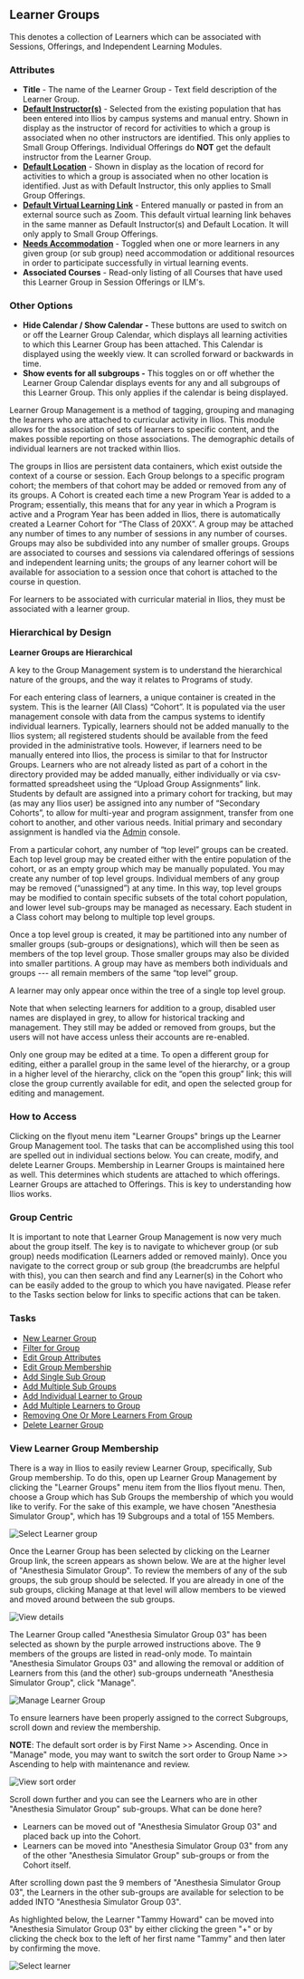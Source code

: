 ## Learner Groups

This denotes a collection of Learners which can be associated with Sessions, Offerings, and Independent Learning Modules.

### Attributes

* **Title** - The name of the Learner Group - Text field description of the Learner Group.
* [**Default Instructor(s)**](https://iliosproject.gitbook.io/ilios-user-guide/learner-groups/learner-group-defaults#default-instructor-s) - Selected from the existing population that has been entered into Ilios by campus systems and manual entry. Shown in display as the instructor of record for activities to which a group is associated when no other instructors are identified. This only applies to Small Group Offerings. Individual Offerings do **NOT** get the default instructor from the Learner Group.
* [**Default Location**](https://iliosproject.gitbook.io/ilios-user-guide/learner-groups/learner-group-defaults#default-location) - Shown in display as the location of record for activities to which a group is associated when no other location is identified. Just as with Default Instructor, this only applies to Small Group Offerings.
* [**Default Virtual Learning Link**](https://iliosproject.gitbook.io/ilios-user-guide/learner-groups/learner-group-defaults#default-virtual-learning-link) - Entered manually or pasted in from an external source such as Zoom. This default virtual learning link behaves in the same manner as Default Instructor(s) and Default Location. It will only apply to Small Group Offerings.
* [**Needs Accommodation**](https://iliosproject.gitbook.io/ilios-user-guide/learner-groups/learner-group-defaults#needs-accommodation) - Toggled when one or more learners in any given group (or sub group) need accommodation or additional resources in order to participate successfully in virtual learning events.
* **Associated Courses** - Read-only listing of all Courses that have used this Learner Group in Session Offerings or ILM's.

### Other Options

* **Hide Calendar / Show Calendar -** These buttons are used to switch on or off the Learner Group Calendar, which displays all learning activities to which this Learner Group has been attached. This Calendar is displayed using the weekly view. It can scrolled forward or backwards in time.
* **Show events for all subgroups -** This toggles on or off whether the Learner Group Calendar displays events for any and all subgroups of this Learner Group. This only applies if the calendar is being displayed.

Learner Group Management is a method of tagging, grouping and managing the learners who are attached to curricular activity in Ilios. This module allows for the association of sets of learners to specific content, and the makes possible reporting on those associations. The demographic details of individual learners are not tracked within Ilios.

The groups in Ilios are persistent data containers, which exist outside the context of a course or session. Each Group belongs to a specific program cohort; the members of that cohort may be added or removed from any of its groups. A Cohort is created each time a new Program Year is added to a Program; essentially, this means that for any year in which a Program is active and a Program Year has been added in Ilios, there is automatically created a Learner Cohort for “The Class of 20XX”. A group may be attached any number of times to any number of sessions in any number of courses. Groups may also be subdivided into any number of smaller groups. Groups are associated to courses and sessions via calendared offerings of sessions and independent learning units; the groups of any learner cohort will be available for association to a session once that cohort is attached to the course in question.

For learners to be associated with curricular material in Ilios, they must be associated with a learner group.

### Hierarchical by Design

**Learner Groups are Hierarchical**

A key to the Group Management system is to understand the hierarchical nature of the groups, and the way it relates to Programs of study.

For each entering class of learners, a unique container is created in the system. This is the learner (All Class) “Cohort”. It is populated via the user management console with data from the campus systems to identify individual learners. Typically, learners should not be added manually to the Ilios system; all registered students should be available from the feed provided in the administrative tools. However, if learners need to be manually entered into Ilios, the process is similar to that for Instructor Groups. Learners who are not already listed as part of a cohort in the directory provided may be added manually, either individually or via csv-formatted spreadsheet using the “Upload Group Assignments” link. Students by default are assigned into a primary cohort for tracking, but may (as may any Ilios user) be assigned into any number of “Secondary Cohorts”, to allow for multi-year and program assignment, transfer from one cohort to another, and other various needs. Initial primary and secondary assignment is handled via the [Admin](https://iliosproject.gitbook.io/ilios-user-guide/admin) console.

From a particular cohort, any number of “top level” groups can be created. Each top level group may be created either with the entire population of the cohort, or as an empty group which may be manually populated. You may create any number of top level groups. Individual members of any group may be removed (“unassigned”) at any time. In this way, top level groups may be modified to contain specific subsets of the total cohort population, and lower level sub-groups may be managed as necessary. Each student in a Class cohort may belong to multiple top level groups.

Once a top level group is created, it may be partitioned into any number of smaller groups (sub-groups or designations), which will then be seen as members of the top level group. Those smaller groups may also be divided into smaller partitions. A group may have as members both individuals and groups --- all remain members of the same “top level” group.

A learner may only appear once within the tree of a single top level group.

Note that when selecting learners for addition to a group, disabled user names are displayed in grey, to allow for historical tracking and management. They still may be added or removed from groups, but the users will not have access unless their accounts are re-enabled.

Only one group may be edited at a time. To open a different group for editing, either a parallel group in the same level of the hierarchy, or a group in a higher level of the hierarchy, click on the “open this group” link; this will close the group currently available for edit, and open the selected group for editing and management.

### How to Access

Clicking on the flyout menu item "Learner Groups" brings up the Learner Group Management tool. The tasks that can be accomplished using this tool are spelled out in individual sections below. You can create, modify, and delete Learner Groups. Membership in Learner Groups is maintained here as well. This determines which students are attached to which offerings. Learner Groups are attached to Offerings. This is key to understanding how Ilios works.

### Group Centric

It is important to note that Learner Group Management is now very much about the group itself. The key is to navigate to whichever group (or sub group) needs modification (Learners added or removed mainly). Once you navigate to the correct group or sub group (the breadcrumbs are helpful with this), you can then search and find any Learner(s) in the Cohort who can be easily added to the group to which you have navigated. Please refer to the Tasks section below for links to specific actions that can be taken.

### Tasks

* [New Learner Group](https://iliosproject.gitbook.io/ilios-user-guide/learner-groups/new-learner-group)
* [Filter for Group](https://iliosproject.gitbook.io/ilios-user-guide/learner-groups/edit-group-properties#filter-for-group)
* [Edit Group Attributes](https://iliosproject.gitbook.io/ilios-user-guide/learner-groups/edit-group-properties#edit-group-attributes)
* [Edit Group Membership](https://iliosproject.gitbook.io/ilios-user-guide/learner-groups/edit-group-membership)
* [Add Single Sub Group](https://iliosproject.gitbook.io/ilios-user-guide/learner-groups/sub-groups#add-single-sub-group)
* [Add Multiple Sub Groups](https://iliosproject.gitbook.io/ilios-user-guide/learner-groups/sub-groups#add-multiple-sub-groups)
* [Add Individual Learner to Group](https://iliosproject.gitbook.io/ilios-user-guide/learner-groups/edit-group-membership#add-individual-learner-to-group)
* [Add Multiple Learners to Group](https://iliosproject.gitbook.io/ilios-user-guide/learner-groups/edit-group-membership#add-multiple-learners-to-group)
* [Removing One Or More Learners From Group](https://iliosproject.gitbook.io/ilios-user-guide/learner-groups/edit-group-membership#removing-one-or-more-learners-from-group)
* [Delete Learner Group](https://iliosproject.gitbook.io/ilios-user-guide/learner-groups/remove-learner-group)

### View Learner Group Membership

There is a way in Ilios to easily review Learner Group, specifically, Sub Group membership. To do this, open up Learner Group Management by clicking the "Learner Groups" menu item from the Ilios flyout menu. Then, choose a Group which has Sub Groups the membership of which you would like to verify. For the sake of this example, we have chosen "Anesthesia Simulator Group", which has 19 Subgroups and a total of 155 Members.

![Select Learner group](../images/learner_group_README/select_learner_group.png)

Once the Learner Group has been selected by clicking on the Learner Group link, the screen appears as shown below. We are at the higher level of "Anesthesia Simulator Group". To review the members of any of the sub groups, the sub group should be selected. If you are already in one of the sub groups, clicking Manage at that level will allow members to be viewed and moved around between the sub groups.

![View details](../images/learner_group_README/view_details.png)

The Learner Group called "Anesthesia Simulator Group 03" has been selected as shown by the purple arrowed instructions above. The 9 members of the groups are listed in read-only mode. To maintain "Anesthesia Simulator Groups 03" and allowing the removal or addition of Learners from this (and the other) sub-groups underneath "Anesthesia Simulator Group", click "Manage".

![Manage Learner Group](../images/learner_group_README/manage_learner_group.png)

To ensure learners have been properly assigned to the correct Subgroups, scroll down and review the membership.

**NOTE**: The default sort order is by First Name >> Ascending. Once in "Manage" mode, you may want to switch the sort order to Group Name >> Ascending to help with maintenance and review. 

![View sort order](../images/learner_group_README/view_sort_order.png)

Scroll down further and you can see the Learners who are in other "Anesthesia Simulator Group" sub-groups. What can be done here?

* Learners can be moved out of "Anesthesia Simulator Group 03" and placed back up into the Cohort.
* Learners can be moved into "Anesthesia Simulator Group 03" from any of the other "Anesthesia Simulator Group" sub-groups or from the Cohort itself.

After scrolling down past the 9 members of "Anesthesia Simulator Group 03", the Learners in the other sub-groups are available for selection to be added INTO "Anesthesia Simulator Group 03".

As highlighted below, the Learner "Tammy Howard" can be moved into "Anesthesia Simulator Group 03" by either clicking the green "+" or by clicking the check box to the left of her first name "Tammy" and then later by confirming the move.

![Select learner](../images/learner_group_README/select_learner.png)
